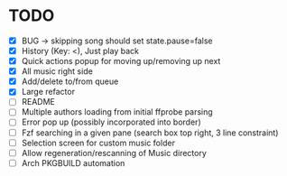 # TODO

- [x] BUG -> skipping song should set state.pause=false
- [x] History (Key: <), Just play back
- [x] Quick actions popup for moving up/removing up next
- [x] All music right side
- [x] Add/delete to/from queue
- [x] Large refactor
- [ ] README
- [ ] Multiple authors loading from initial ffprobe parsing
- [ ] Error pop up (possibly incorporated into border)
- [ ] Fzf searching in a given pane (search box top right, 3 line constraint)
- [ ] Selection screen for custom music folder
- [ ] Allow regeneration/rescanning of Music directory
- [ ] Arch PKGBUILD automation
